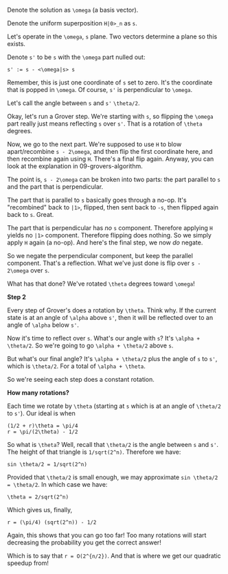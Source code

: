 Denote the solution as `\omega` (a basis vector).

Denote the uniform superposition `H|0>_n` as `s`.

Let's operate in the `\omega`, `s` plane. Two vectors determine a plane
so this exists.

Denote `s'` to be `s` with the `\omega` part nulled out:

    s' := s - <\omega|s> s

Remember, this is just one coordinate of `s` set to zero. It's the
coordinate that is popped in `\omega`. Of course, `s'` is perpendicular
to `\omega`.

Let's call the angle between `s` and `s'` `\theta/2`.

Okay, let's run a Grover step. We're starting with `s`, so flipping the
`\omega` part really just means reflecting `s` over `s'`. That is a
rotation of `\theta` degrees.

Now, we go to the next part. We're supposed to use `H` to blow
apart/recombine `s - 2\omega`, and then flip the first coordinate here,
and then recombine again using `H`. There's a final flip again. Anyway,
you can look at the explanation in 09-grovers-algorithm.

The point is, `s - 2\omega` can be broken into two parts: the part
parallel to `s` and the part that is perpendicular.

The part that is parallel to `s` basically goes through a no-op. It's
"recombined" back to `|1>`, flipped, then sent back to `-s`, then
flipped again back to `s`. Great.

The part that is perpendicular has *no* `s` component. Therefore
applying `H` yields no `|1>` component. Therefore flipping does nothing.
So we simply apply `H` again (a no-op). And here's the final step, we
now *do* negate.

So we negate the perpendicular component, but keep the parallel
component. That's a reflection. What we've just done is flip over `s -
2\omega` over `s`.

What has that done? We've rotated `\theta` degrees toward `\omega`!

**Step 2**

Every step of Grover's does a rotation by `\theta`. Think why. If the
current state is at an angle of `\alpha` above `s'`, then it will be
reflected over to an angle of `\alpha` below `s'`.

Now it's time to reflect over `s`. What's our angle with `s`? It's
`\alpha + \theta/2`. So we're going to go `\alpha + \theta/2` above `s`.

But what's our final angle? It's `\alpha + \theta/2` plus the angle of
`s` to `s'`, which is `\theta/2`. For a total of `\alpha + \theta`.

So we're seeing each step does a constant rotation.

**How many rotations?**

Each time we rotate by `\theta` (starting at `s` which is at an angle of
`\theta/2` to `s'`). Our ideal is when

    (1/2 + r)\theta = \pi/4
    r = \pi/(2\theta) - 1/2

So what is `\theta`? Well, recall that `\theta/2` is the angle between
`s` and `s'`. The height of that triangle is `1/sqrt(2^n)`. Therefore we
have:

    sin \theta/2 = 1/sqrt(2^n)

Provided that `\theta/2` is small enough, we may approximate `sin
\theta/2 = \theta/2`. In which case we have:

    \theta = 2/sqrt(2^n)

Which gives us, finally,

    r = (\pi/4) (sqrt(2^n)) - 1/2

Again, this shows that you can go too far! Too many rotations will start
decreasing the probability you get the correct answer!

Which is to say that `r = O(2^{n/2})`. And that is where we get our
quadratic speedup from!
